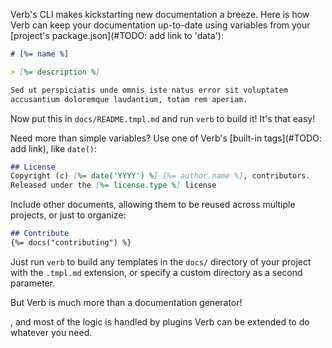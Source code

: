Verb's CLI makes kickstarting new documentation a breeze. Here is how Verb can keep your documentation up-to-date using variables from your [project's package.json](#TODO: add link to 'data'):

```markdown
# [%= name %]

> [%= description %]

Sed ut perspiciatis unde omnis iste natus error sit voluptatem
accusantium doloremque laudantium, totam rem aperiam.
```
Now put this in `docs/README.tmpl.md` and run `verb` to build it! It's that easy!

Need more than simple variables? Use one of Verb's [built-in tags](#TODO: add link), like `date()`:

```markdown
## License
Copyright (c) [%= date('YYYY') %] [%= author.name %], contributors.
Released under the [%= license.type %] license
```

Include other documents, allowing them to be reused across multiple projects, or just to organize:

```markdown
## Contribute
{%= docs("contributing") %}
```




Just run `verb` to build any templates in the `docs/` directory of your project with the `.tmpl.md` extension, or specify a custom directory as a second parameter.


But Verb is much more than a documentation generator!

, and most of the logic is handled by plugins Verb can be extended to do whatever you need.